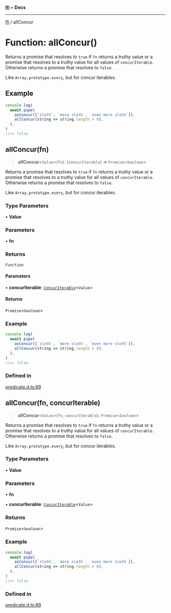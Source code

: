 [**lfi**](../readme.md) • **Docs**

***

[lfi](../globals.md) / allConcur

# Function: allConcur()

Returns a promise that resolves to `true` if `fn` returns a truthy value or a
promise that resolves to a truthy value for all values of `concurIterable`.
Otherwise returns a promise that resolves to `false`.

Like `Array.prototype.every`, but for concur iterables.

## Example

```js
console.log(
  await pipe(
    asConcur([`sloth`, `more sloth`, `even more sloth`]),
    allConcur(string => string.length > 8),
  ),
)
//=> false
```

## allConcur(fn)

> **allConcur**\<`Value`\>(`fn`): (`concurIterable`) => `Promise`\<`boolean`\>

Returns a promise that resolves to `true` if `fn` returns a truthy value or a
promise that resolves to a truthy value for all values of `concurIterable`.
Otherwise returns a promise that resolves to `false`.

Like `Array.prototype.every`, but for concur iterables.

### Type Parameters

• **Value**

### Parameters

• **fn**

### Returns

`Function`

#### Parameters

• **concurIterable**: [`ConcurIterable`](../type-aliases/ConcurIterable.md)\<`Value`\>

#### Returns

`Promise`\<`boolean`\>

### Example

```js
console.log(
  await pipe(
    asConcur([`sloth`, `more sloth`, `even more sloth`]),
    allConcur(string => string.length > 8),
  ),
)
//=> false
```

### Defined in

[predicate.d.ts:89](https://github.com/TomerAberbach/lfi/blob/e98b31ea37c84de0758cf58c8fcf28193f36b533/src/operations/predicate.d.ts#L89)

## allConcur(fn, concurIterable)

> **allConcur**\<`Value`\>(`fn`, `concurIterable`): `Promise`\<`boolean`\>

Returns a promise that resolves to `true` if `fn` returns a truthy value or a
promise that resolves to a truthy value for all values of `concurIterable`.
Otherwise returns a promise that resolves to `false`.

Like `Array.prototype.every`, but for concur iterables.

### Type Parameters

• **Value**

### Parameters

• **fn**

• **concurIterable**: [`ConcurIterable`](../type-aliases/ConcurIterable.md)\<`Value`\>

### Returns

`Promise`\<`boolean`\>

### Example

```js
console.log(
  await pipe(
    asConcur([`sloth`, `more sloth`, `even more sloth`]),
    allConcur(string => string.length > 8),
  ),
)
//=> false
```

### Defined in

[predicate.d.ts:89](https://github.com/TomerAberbach/lfi/blob/e98b31ea37c84de0758cf58c8fcf28193f36b533/src/operations/predicate.d.ts#L89)
